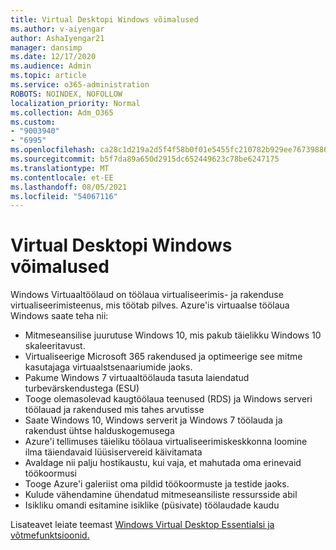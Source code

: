 ```yaml
---
title: Virtual Desktopi Windows võimalused
ms.author: v-aiyengar
author: AshaIyengar21
manager: dansimp
ms.date: 12/17/2020
ms.audience: Admin
ms.topic: article
ms.service: o365-administration
ROBOTS: NOINDEX, NOFOLLOW
localization_priority: Normal
ms.collection: Adm_O365
ms.custom:
- "9003940"
- "6995"
ms.openlocfilehash: ca28c1d219a2d5f4f58b0f01e5455fc210782b929ee767398867485b4ad8761f
ms.sourcegitcommit: b5f7da89a650d2915dc652449623c78be6247175
ms.translationtype: MT
ms.contentlocale: et-EE
ms.lasthandoff: 08/05/2021
ms.locfileid: "54067116"
---
```

# <a name="key-capabilities-of-windows-virtual-desktop"></a>Virtual Desktopi Windows võimalused

Windows Virtuaaltöölaud on töölaua virtualiseerimis- ja rakenduse virtualiseerimisteenus, mis töötab pilves. Azure'is virtuaalse töölaua Windows saate teha nii:

- Mitmeseansilise juurutuse Windows 10, mis pakub täielikku Windows 10 skaleeritavust.
- Virtualiseerige Microsoft 365 rakendused ja optimeerige see mitme kasutajaga virtuaalstsenaariumide jaoks.
- Pakume Windows 7 virtuaaltöölauda tasuta laiendatud turbevärskendustega (ESU)
- Tooge olemasolevad kaugtöölaua teenused (RDS) ja Windows serveri töölauad ja rakendused mis tahes arvutisse
- Saate Windows 10, Windows serverit ja Windows 7 töölauda ja rakendust ühtse halduskogemusega
- Azure'i tellimuses täieliku töölaua virtualiseerimiskeskkonna loomine ilma täiendavaid lüüsiservereid käivitamata
- Avaldage nii palju hostikaustu, kui vaja, et mahutada oma erinevaid töökoormusi
- Tooge Azure'i galeriist oma pildid töökoormuste ja testide jaoks.
- Kulude vähendamine ühendatud mitmeseansiliste ressursside abil
- Isikliku omandi esitamine isiklike (püsivate) töölaudade kaudu

Lisateavet leiate teemast [Windows Virtual Desktop Essentialsi ja](https://go.microsoft.com/fwlink/?linkid=2127033) [võtmefunktsioonid.](https://go.microsoft.com/fwlink/?linkid=2127033)

